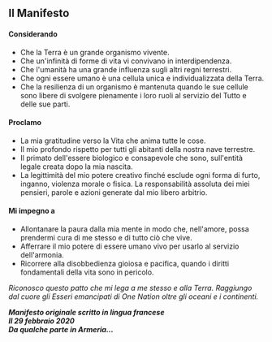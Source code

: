 ## Il Manifesto 

#### Considerando

- Che la Terra è un grande organismo vivente.
- Che un'infinità di forme di vita vi convivano in interdipendenza.
- Che l'umanità ha una grande influenza sugli altri regni terrestri.
- Che ogni essere umano è una cellula unica e individualizzata della Terra.
- Che la resilienza di un organismo è mantenuta quando le sue cellule sono libere di svolgere pienamente i loro ruoli al servizio del Tutto e delle sue parti.

#### Proclamo

- La mia gratitudine verso la Vita che anima tutte le cose.
- Il mio profondo rispetto per tutti gli abitanti della nostra nave terrestre.
- Il primato dell'essere biologico e consapevole che sono, sull'entità legale creata dopo la mia nascita.
- La legittimità del mio potere creativo finché esclude ogni forma di furto, inganno, violenza morale o fisica. La responsabilità assoluta dei miei pensieri, parole e azioni generate dal mio libero arbitrio.

#### Mi impegno a

- Allontanare la paura dalla mia mente in modo che, nell'amore, possa prendermi cura di me stesso e di tutto ciò che vive.
- Afferrare il mio potere di essere umano vivo per usarlo al servizio dell'armonia.
- Ricorrere alla disobbedienza gioiosa e pacifica, quando i diritti fondamentali della vita sono in pericolo.

_Riconosco questo patto che mi lega a me stesso e alla Terra. Raggiungo dal cuore gli Esseri emancipati di One Nation oltre gli oceani e i continenti._

**_Manifesto originale scritto in lingua francese  
Il 29 febbraio 2020  
Da qualche parte in Armeria..._**